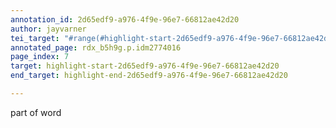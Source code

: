 ```yaml
---
annotation_id: 2d65edf9-a976-4f9e-96e7-66812ae42d20
author: jayvarner
tei_target: "#range(#highlight-start-2d65edf9-a976-4f9e-96e7-66812ae42d20, #highlight-end-2d65edf9-a976-4f9e-96e7-66812ae42d20)"
annotated_page: rdx_b5h9g.p.idm2774016
page_index: 7
target: highlight-start-2d65edf9-a976-4f9e-96e7-66812ae42d20
end_target: highlight-end-2d65edf9-a976-4f9e-96e7-66812ae42d20

---
```

part of word